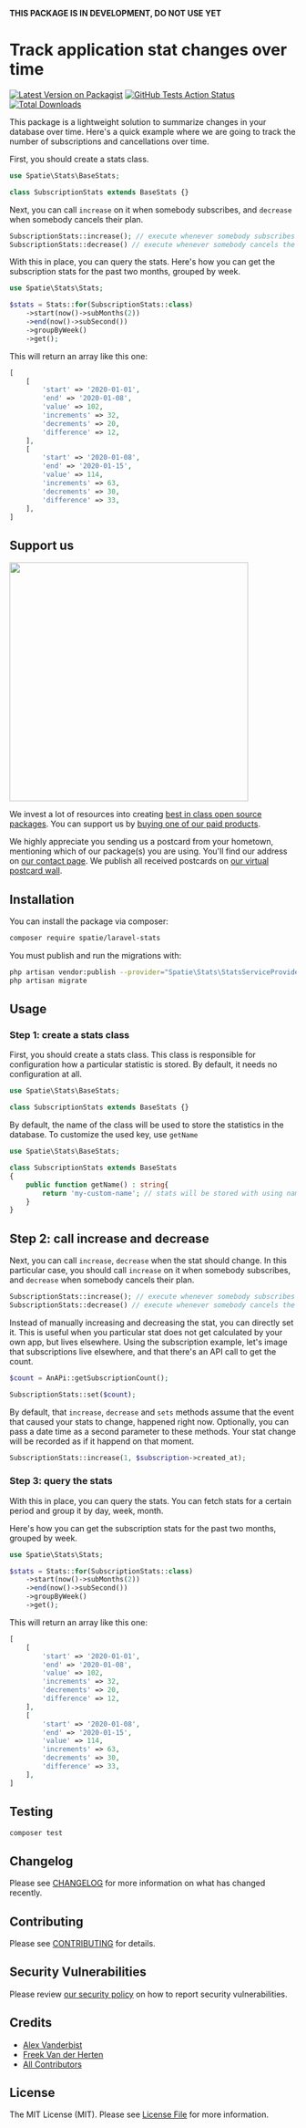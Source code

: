 **THIS PACKAGE IS IN DEVELOPMENT, DO NOT USE YET**

# Track application stat changes over time

[![Latest Version on Packagist](https://img.shields.io/packagist/v/spatie/laravel-stats.svg?style=flat-square)](https://packagist.org/packages/spatie/laravel-stats)
[![GitHub Tests Action Status](https://img.shields.io/github/workflow/status/spatie/laravel-stats/run-tests?label=tests)](https://github.com/spatie/laravel-stats/actions?query=workflow%3Arun-tests+branch%3Amaster)
[![Total Downloads](https://img.shields.io/packagist/dt/spatie/laravel-stats.svg?style=flat-square)](https://packagist.org/packages/spatie/laravel-stats)

This package is a lightweight solution to summarize changes in your database over time. Here's a quick example where we are going to track the number of subscriptions and cancellations over time.

First, you should create a stats class.

```php
use Spatie\Stats\BaseStats;

class SubscriptionStats extends BaseStats {}
```

Next, you can call `increase` on it when somebody subscribes, and `decrease` when somebody cancels their plan.

```php
SubscriptionStats::increase(); // execute whenever somebody subscribes
SubscriptionStats::decrease() // execute whenever somebody cancels the subscription;
```

With this in place, you can query the stats. Here's how you can get the subscription stats for the past two months,
grouped by week.

```php
use Spatie\Stats\Stats;

$stats = Stats::for(SubscriptionStats::class)
    ->start(now()->subMonths(2))
    ->end(now()->subSecond())
    ->groupByWeek()
    ->get();
```

This will return an array like this one:

```php 
[
    [
        'start' => '2020-01-01',
        'end' => '2020-01-08',
        'value' => 102,
        'increments' => 32,
        'decrements' => 20,
        'difference' => 12,
    ],
    [
        'start' => '2020-01-08',
        'end' => '2020-01-15',
        'value' => 114,
        'increments' => 63,
        'decrements' => 30,
        'difference' => 33,
    ],
]
```

## Support us

[<img src="https://github-ads.s3.eu-central-1.amazonaws.com/laravel-stats.jpg?t=2" width="419px" />](https://spatie.be/github-ad-click/laravel-stats)

We invest a lot of resources into creating [best in class open source packages](https://spatie.be/open-source). You can
support us by [buying one of our paid products](https://spatie.be/open-source/support-us).

We highly appreciate you sending us a postcard from your hometown, mentioning which of our package(s) you are using.
You'll find our address on [our contact page](https://spatie.be/about-us). We publish all received postcards
on [our virtual postcard wall](https://spatie.be/open-source/postcards).

## Installation

You can install the package via composer:

```bash
composer require spatie/laravel-stats
```

You must publish and run the migrations with:

```bash
php artisan vendor:publish --provider="Spatie\Stats\StatsServiceProvider" --tag="stats-migrations"
php artisan migrate
```

## Usage

### Step 1: create a stats class

First, you should create a stats class. This class is responsible for configuration how a particular statistic is
stored. By default, it needs no configuration at all.

```php
use Spatie\Stats\BaseStats;

class SubscriptionStats extends BaseStats {}
```

By default, the name of the class will be used to store the statistics in the database. To customize the used key, use `getName`

```php
use Spatie\Stats\BaseStats;

class SubscriptionStats extends BaseStats
{
    public function getName() : string{
        return 'my-custom-name'; // stats will be stored with using name `my-custom-name`
    }
}
```

## Step 2: call increase and decrease

Next, you can call `increase`, `decrease` when the stat should change.  In this particular case, you should call `increase` on it when somebody subscribes, and `decrease` when somebody cancels their plan.

```php
SubscriptionStats::increase(); // execute whenever somebody subscribes
SubscriptionStats::decrease() // execute whenever somebody cancels the subscription;
```

Instead of manually increasing and decreasing the stat, you can directly set it. This is useful when you particular stat does not get calculated by your own app, but lives elsewhere.  Using the subscription example, let's image that subscriptions live elsewhere, and that there's an API call to get the count.

```php
$count = AnAPi::getSubscriptionCount(); 

SubscriptionStats::set($count);
```

By default, that `increase`, `decrease` and `sets` methods assume that the event that caused your stats to change, happened right now. Optionally, you can pass a date time as a second parameter to these methods. Your stat change will be recorded as if it happend on that moment.

```php
SubscriptionStats::increase(1, $subscription->created_at); 
```

### Step 3: query the stats

With this in place, you can query the stats. You can fetch stats for a certain period and group it by day, week, month. 

Here's how you can get the subscription stats for the past two months,
grouped by week.

```php
use Spatie\Stats\Stats;

$stats = Stats::for(SubscriptionStats::class)
    ->start(now()->subMonths(2))
    ->end(now()->subSecond())
    ->groupByWeek()
    ->get();
```

This will return an array like this one:

```php 
[
    [
        'start' => '2020-01-01',
        'end' => '2020-01-08',
        'value' => 102,
        'increments' => 32,
        'decrements' => 20,
        'difference' => 12,
    ],
    [
        'start' => '2020-01-08',
        'end' => '2020-01-15',
        'value' => 114,
        'increments' => 63,
        'decrements' => 30,
        'difference' => 33,
    ],
]
```

## Testing

``` bash
composer test
```

## Changelog

Please see [CHANGELOG](CHANGELOG.md) for more information on what has changed recently.

## Contributing

Please see [CONTRIBUTING](.github/CONTRIBUTING.md) for details.

## Security Vulnerabilities

Please review [our security policy](../../security/policy) on how to report security vulnerabilities.

## Credits

- [Alex Vanderbist](https://github.com/AlexVanderbist)
- [Freek Van der Herten](https://github.com/freekmurze)
- [All Contributors](../../contributors)

## License

The MIT License (MIT). Please see [License File](LICENSE.md) for more information.
